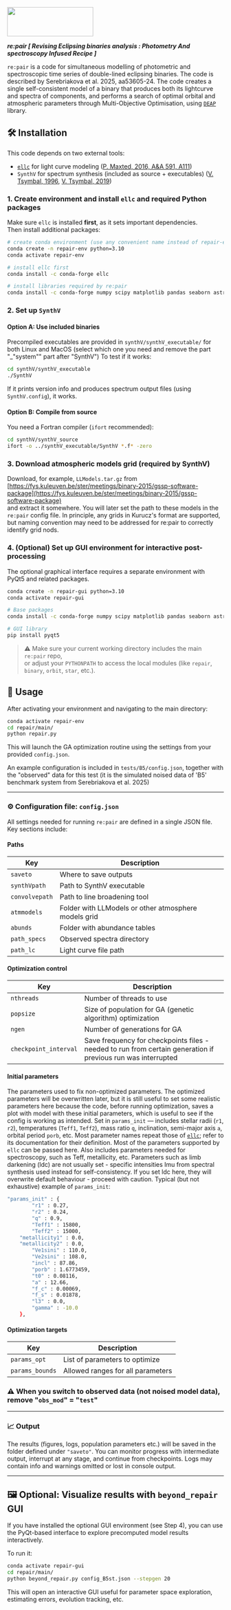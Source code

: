 

<img src="https://github.com/PraiseTheCode/repair/assets/32466853/f319ba55-fd3e-4970-a00b-2e97c19fbf28" width="200" height="68">

***re:pair [ Revising Eclipsing binaries analysis : Photometry And spectroscopy Infused Recipe ]***

`re:pair` is a code for simultaneous modelling of photometric and spectroscopic time series of double-lined eclipsing binaries. The code is described by Serebriakova et al. 2025, aa53605-24. The code creates a single self-consistent model of a binary that produces both its lightcurve and spectra of components, and performs a search of optimal orbital and atmospheric parameters through Multi-Objective Optimisation, using [`DEAP`](https://github.com/DEAP/) library.  


## 🛠 Installation

This code depends on two external tools:  
- [`ellc`](https://github.com/pmaxted/ellc) for light curve modeling ([P. Maxted, 2016, A&A 591, A111](https://www.aanda.org/articles/aa/pdf/2016/07/aa28579-16.pdf))
- `SynthV` for spectrum synthesis (included as source + executables) ([V. Tsymbal, 1996](https://articles.adsabs.harvard.edu/pdf/1996ASPC..108..198T), [V. Tsymbal, 2019](https://articles.adsabs.harvard.edu/pdf/2019ASPC..518..247T))

### 1. Create environment and install `ellc` and required Python packages

Make sure `ellc` is installed **first**, as it sets important dependencies.  
Then install additional packages:

```bash
# create conda environment (use any convenient name instead of repair-env)
conda create -n repair-env python=3.10
conda activate repair-env

# install ellc first
conda install -c conda-forge ellc

# install libraries required by re:pair
conda install -c conda-forge numpy scipy matplotlib pandas seaborn astropy deap

```

### 2. Set up `SynthV`

#### Option A: Use included binaries

Precompiled executables are provided in `synthV/synthV_executable/` for both Linux and MacOS (select which one you need and remove the part "_"system"" part after "SynthV")
To test if it works:

```bash
cd synthV/synthV_executable
./SynthV
```

If it prints version info and produces spectrum output files (using `SynthV.config`), it works.

#### Option B: Compile from source

You need a Fortran compiler (`ifort` recommended):

```bash
cd synthV/synthV_source
ifort -o ../synthV_executable/SynthV *.f* -zero
```


### 3. Download atmospheric models grid (required by SynthV)

Download, for example, `LLModels.tar.gz` from  
[https://fys.kuleuven.be/ster/meetings/binary-2015/gssp-software-package](https://fys.kuleuven.be/ster/meetings/binary-2015/gssp-software-package)  
and extract it somewhere. You will later set the path to these models in the `re:pair` config file.
In principle, any grids in Kurucz's format are supported, but naming convention may need to be addressed for re:pair to correctly identify grid nods.

### 4. (Optional) Set up GUI environment for interactive post-processing

The optional graphical interface requires a separate environment with PyQt5 and related packages.

```bash
conda create -n repair-gui python=3.10
conda activate repair-gui

# Base packages
conda install -c conda-forge numpy scipy matplotlib pandas seaborn astropy deap pillow mplcursors

# GUI library
pip install pyqt5
```

> ⚠️ Make sure your current working directory includes the main `re:pair` repo,  
> or adjust your `PYTHONPATH` to access the local modules (like `repair`, `binary`, `orbit`, `star`, etc.).



## 🚀 Usage

After activating your environment and navigating to the main directory:

```bash
conda activate repair-env
cd repair/main/
python repair.py
```

This will launch the GA optimization routine using the settings from your provided `config.json`.

An example configuration is included in `tests/B5/config.json`, together with the "observed" data for this test (it is the simulated noised data of 'B5' benchmark system from Serebriakova et al. 2025)

---


### ⚙️ Configuration file: `config.json`

All settings needed for running `re:pair` are defined in a single JSON file. Key sections include:

####  Paths
| Key            | Description |
|----------------|-------------|
| `saveto`       | Where to save outputs |
| `synthVpath`   | Path to SynthV executable |
| `convolvepath` | Path to line broadening tool | - not needed by default (default behaviour is broadening via PyAstronomy modules)
| `atmmodels`    | Folder with LLModels or other atmosphere models grid |
| `abunds`       | Folder with abundance tables |
| `path_specs`   | Observed spectra directory | - fits files for epochs info + normalised spectra 
| `path_lc`      | Light curve file path |

####  Optimization control
| Key               | Description |
|------------------|-------------|
| `nthreads`       | Number of threads to use |
| `popsize`        | Size of population for GA (genetic algorithm) optimization |
| `ngen`           | Number of generations for GA |
| `checkpoint_interval` | Save frequency for checkpoints files - needed to run from certain generation if previous run was interrupted |

####  Initial parameters
The parameters used to fix non-optimized parameters. The optimized parameters will be overwritten later,  but it is still useful to set some realistic parameters here because the code, before running optimization, saves a plot with model with these initial parameters, which is useful to see if the config is working as intended.
Set in `params_init` — includes stellar radii (`r1`, `r2`), temperatures (`Teff1`, `Teff2`), mass ratio `q`, inclination, semi-major axis `a`, orbital period `porb`, etc. Most parameter names repeat those of [`ellc`](https://github.com/pmaxted/ellc); refer to its documentation for their definition. Most of the parameters supported by `ellc` can be passed here. Also includes parameters needed for spectroscopy, such as Teff, metallicity, etc. Parameters such as limb darkening (ldc) are not usually set - specific intensities Imu from spectral synthesis used instead for self-consistency. If you set ldc here, they will overwrite default behaviour - proceed with caution.
Typical (but not exhaustive) example of `params_init`:

```bash
"params_init" : {
        "r1" : 0.27,
        "r2" : 0.24,
        "q" : 0.9,
        "Teff1" : 15800,
        "Teff2" : 15000,
	"metallicity1" : 0.0,
	"metallicity2" : 0.0,
        "Ve1sini" : 110.0,
        "Ve2sini" : 108.0,
        "incl" : 87.86,
        "porb" : 1.6773459,
        "t0" : 0.08116,
        "a" : 12.66,
        "f_c" : 0.00069,
        "f_s" : 0.01878,
        "l3" : 0.0,
        "gamma" : -10.0
    },
```


####  Optimization targets
| Key            | Description |
|----------------|-------------|
| `params_opt`   | List of parameters to optimize |
| `params_bounds`| Allowed ranges for all parameters | - the code will generate a Sobol grid in these ranges to use as Generation 0 of GA optimisation.


 ### ⚠️ When you switch to observed data (not noised model data), remove "`obs_mod`" = "`test`" 


---

### 📈 Output

The results (figures, logs, population parameters etc.) will be saved in the folder defined under `"saveto"`. You can monitor progress with intermediate output, interrupt at any stage, and continue from checkpoints. Logs may contain info and warnings omitted or lost in console output.

---

## 🖼 Optional: Visualize results with `beyond_repair` GUI

If you have installed the optional GUI environment (see Step 4), you can use the PyQt-based interface to explore precomputed model results interactively.

To run it:

```bash
conda activate repair-gui
cd repair/main/
python beyond_repair.py config_B5st.json --stepgen 20
```

This will open an interactive GUI useful for parameter space exploration, estimating errors, evolution tracking, etc.

